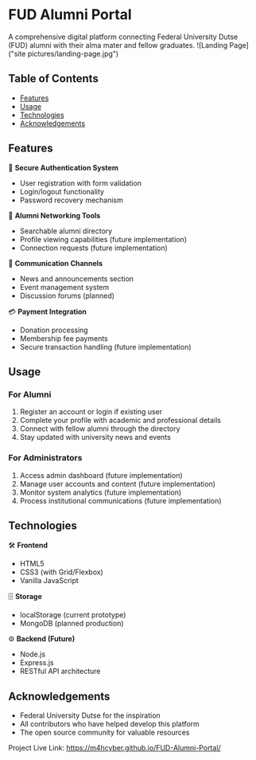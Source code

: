 # FUD Alumni Portal
A comprehensive digital platform connecting Federal University Dutse (FUD) alumni with their alma mater and fellow graduates.
![Landing Page]("site pictures/landing-page.jpg")
## Table of Contents
- [Features](#features)
- [Usage](#usage)
- [Technologies](#technologies)
- [Acknowledgements](#acknowledgements)

## Features
🔐 **Secure Authentication System**
- User registration with form validation
- Login/logout functionality
- Password recovery mechanism
  
👥 **Alumni Networking Tools**
- Searchable alumni directory
- Profile viewing capabilities (future implementation)
- Connection requests (future implementation)

📢 **Communication Channels**
- News and announcements section
- Event management system
- Discussion forums (planned)

💳 **Payment Integration**
- Donation processing
- Membership fee payments
- Secure transaction handling (future implementation)
  
## Usage
### For Alumni
1. Register an account or login if existing user
2. Complete your profile with academic and professional details
3. Connect with fellow alumni through the directory
4. Stay updated with university news and events
   
### For Administrators
1. Access admin dashboard (future implementation)
2. Manage user accounts and content (future implementation)
3. Monitor system analytics (future implementation)
4. Process institutional communications (future implementation)
   
## Technologies
🛠 **Frontend**
- HTML5
- CSS3 (with Grid/Flexbox)
- Vanilla JavaScript

🗄 **Storage**
- localStorage (current prototype)
- MongoDB (planned production)
  
⚙️ **Backend (Future)**
- Node.js
- Express.js
- RESTful API architecture
  
## Acknowledgements
- Federal University Dutse for the inspiration
- All contributors who have helped develop this platform
- The open source community for valuable resources

Project Live Link: https://m4hcyber.github.io/FUD-Alumni-Portal/
